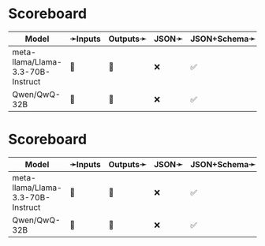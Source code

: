 # Scoreboard

| Model                             | ➛Inputs   | Outputs➛   | JSON➛   | JSON+Schema➛   | Chat | Streaming | Tools | Batch | Seed | Files | Citations | Thinking |
| --------------------------------- | --------- | ---------- | ------- | -------------- | ---- | --------- | ----- | ----- | ---- | ----- | --------- | -------- |
| meta-llama/Llama-3.3-70B-Instruct | 💬        | 💬         | ❌      | ✅             | ✅   | ✅🚩      | ✅    | ❌    | ✅   | ❌    | ❌        | ❌       |
| Qwen/QwQ-32B                      | 💬        | 💬         | ❌      | ✅             | ✅   | ✅🚩      | ✅    | ❌    | ✅   | ❌    | ❌        | ✅       |
# Scoreboard

| Model                             | ➛Inputs   | Outputs➛   | JSON➛   | JSON+Schema➛   | Chat | Streaming | Tools | Batch | Seed | Files | Citations | Thinking |
| --------------------------------- | --------- | ---------- | ------- | -------------- | ---- | --------- | ----- | ----- | ---- | ----- | --------- | -------- |
| meta-llama/Llama-3.3-70B-Instruct | 💬        | 💬         | ❌      | ✅             | ✅   | ✅🚩      | ✅    | ❌    | ✅   | ❌    | ❌        | ❌       |
| Qwen/QwQ-32B                      | 💬        | 💬         | ❌      | ✅             | ✅   | ✅🚩      | ✅    | ❌    | ✅   | ❌    | ❌        | ✅       |
